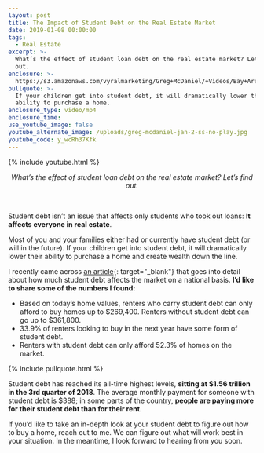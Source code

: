 ```yaml
---
layout: post
title: The Impact of Student Debt on the Real Estate Market
date: 2019-01-08 00:00:00
tags:
  - Real Estate
excerpt: >-
  What’s the effect of student loan debt on the real estate market? Let’s find
  out.
enclosure: >-
  https://s3.amazonaws.com/vyralmarketing/Greg+McDaniel/+Videos/Bay+Area+Real+Estate+Agent+-+The+Impact+of+Student+Debt+on+the+Real+Estate+Market.mp4
pullquote: >-
  If your children get into student debt, it will dramatically lower their
  ability to purchase a home.
enclosure_type: video/mp4
enclosure_time:
use_youtube_image: false
youtube_alternate_image: /uploads/greg-mcdaniel-jan-2-ss-no-play.jpg
youtube_code: y_wcRh37Kfk
---
```


{% include youtube.html %}

<center><em>What&rsquo;s the effect of student loan debt on the real estate market? Let&rsquo;s find out.</em></center>

&nbsp;

Student debt isn’t an issue that affects only students who took out loans: **It affects everyone in real estate**.

Most of you and your families either had or currently have student debt (or will in the future). If your children get into student debt, it will dramatically lower their ability to purchase a home and create wealth down the line.

I recently came across [an article](https://www.zillow.com/research/student-debt-homes-renters-22051/){: target="_blank"} that goes into detail about how much student debt affects the market on a national basis. **I’d like to share some of the numbers I found:**

* Based on today’s home values, renters who carry student debt can only afford to buy homes up to $269,400. Renters without student debt can go up to $361,800.
* 33.9% of renters looking to buy in the next year have some form of student debt.
* Renters with student debt can only afford 52.3% of homes on the market.

{% include pullquote.html %}

Student debt has reached its all-time highest levels, **sitting at $1.56 trillion in the 3rd quarter of 2018**. The average monthly payment for someone with student debt is $388; in some parts of the country, **people are paying more for their student debt than for their rent**.

If you’d like to take an in-depth look at your student debt to figure out how to buy a home, reach out to me. We can figure out what will work best in your situation. In the meantime, I look forward to hearing from you soon.